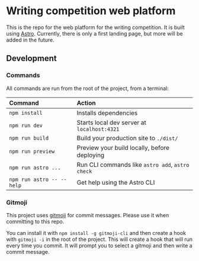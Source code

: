 # Writing competition web platform

This is the repo for the web platform for the writing competition. It is built using [Astro](https://astro.build/). Currently, there is only a first landing page, but more will be added in the future.

## Development
### Commands

All commands are run from the root of the project, from a terminal:

| Command                   | Action                                           |
| :------------------------ | :----------------------------------------------- |
| `npm install`             | Installs dependencies                            |
| `npm run dev`             | Starts local dev server at `localhost:4321`      |
| `npm run build`           | Build your production site to `./dist/`          |
| `npm run preview`         | Preview your build locally, before deploying     |
| `npm run astro ...`       | Run CLI commands like `astro add`, `astro check` |
| `npm run astro -- --help` | Get help using the Astro CLI                     |

### Gitmoji

This project uses [gitmoji](https://gitmoji.dev/) for commit messages. Please use it when committing to this repo.

You can install it with `npm install -g gitmoji-cli` and then create a hook with `gitmoji -i` in the root of the project. This will create a hook that will run every time you commit. It will prompt you to select a gitmoji and then write a commit message.